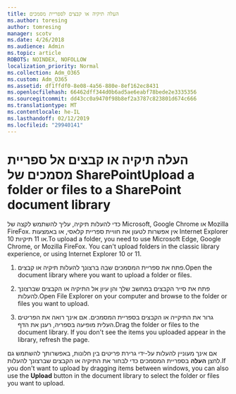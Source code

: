 ```yaml
---
title: העלה תיקיה או קבצים לספריית מסמכים
ms.author: toresing
author: tomresing
manager: scotv
ms.date: 4/26/2018
ms.audience: Admin
ms.topic: article
ROBOTS: NOINDEX, NOFOLLOW
localization_priority: Normal
ms.collection: Adm_O365
ms.custom: Adm_O365
ms.assetid: df1ffdf0-8e08-4a56-880e-8ef162ec8431
ms.openlocfilehash: 66462dff344d0b6ad5ae6eabf78bede2e3335356
ms.sourcegitcommit: dd43cc0a9470f98b8ef2a3787c823801d674c666
ms.translationtype: MT
ms.contentlocale: he-IL
ms.lasthandoff: 02/12/2019
ms.locfileid: "29940141"
---
```

# <a name="upload-a-folder-or-files-to-a-sharepoint-document-library"></a><span data-ttu-id="1f70a-102">העלה תיקיה או קבצים אל ספריית מסמכים של SharePoint</span><span class="sxs-lookup"><span data-stu-id="1f70a-102">Upload a folder or files to a SharePoint document library</span></span>

<span data-ttu-id="1f70a-p101">כדי להעלות תיקיה, עליך להשתמש לקצה של Microsoft, Google Chrome או Mozilla FireFox. אין אפשרות לטעון את חוויית ספריית קלאסי, או באמצעות Internet Explorer 10 או 11 תיקיות.</span><span class="sxs-lookup"><span data-stu-id="1f70a-p101">To upload a folder, you need to use Microsoft Edge, Google Chrome, or Mozilla FireFox. You can't upload folders in the classic library experience, or using Internet Explorer 10 or 11.</span></span>
  
1. <span data-ttu-id="1f70a-105">פתח את ספריית המסמכים שבה ברצונך להעלות תיקיה או קבצים.</span><span class="sxs-lookup"><span data-stu-id="1f70a-105">Open the document library where you want to upload a folder or files.</span></span>
    
2. <span data-ttu-id="1f70a-106">פתח את סייר הקבצים במחשב שלך והן עיון אל התיקיה או הקבצים שברצונך להעלות.</span><span class="sxs-lookup"><span data-stu-id="1f70a-106">Open File Explorer on your computer and browse to the folder or files you want to upload.</span></span>
    
3. <span data-ttu-id="1f70a-p102">גרור את התיקייה או הקבצים בספריית המסמכים. אם אינך רואה את הפריטים העלית מופיעה בספריה, רענן את הדף.</span><span class="sxs-lookup"><span data-stu-id="1f70a-p102">Drag the folder or files to the document library. If you don't see the items you uploaded appear in the library, refresh the page.</span></span> 
    
<span data-ttu-id="1f70a-109">אם אינך מעוניין להעלות על-ידי גרירת פריטים בין חלונות, באפשרותך להשתמש גם לחצן **העלה** בספריית המסמכים כדי לבחור את התיקיה או הקבצים שברצונך להעלות.</span><span class="sxs-lookup"><span data-stu-id="1f70a-109">If you don't want to upload by dragging items between windows, you can also use the **Upload** button in the document library to select the folder or files you want to upload.</span></span> 
  


